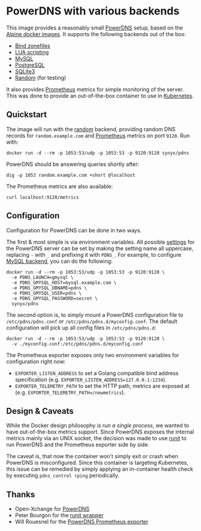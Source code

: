 PowerDNS with various backends
==============================

This image provides a reasonably small [PowerDNS][pdns] setup, based
on the [Alpine docker images][alpine-docker]. It supports the following
backends out of the box:

* [Bind zonefiles][pdns-bind]
* [LUA scripting][pdns-lua]
* [MySQL][pdns-mysql]
* [PostgreSQL][pdns-pgsql]
* [SQLite3][pdns-sqlite]
* [Random][pdns-random] (for testing)

It also provides [Prometheus][prometheus] metrics for simple monitoring
of the server. This was done to provide an out-of-the-box container to
use in [Kubernetes][kubernetes].

## Quickstart

The image will run with the [random][pdns-random] backend, providing
random DNS records for `random.example.com` and [Prometheus][prometheus]
metrics on port `9120`. Run with:

```docker run -d --rm -p 1053:53/udp -p 1053:53 -p 9120:9120 synyx/pdns```

PowerDNS should be answering queries shortly after:

```dig -p 1053 random.example.com +short @localhost```

The Prometheus metrics are also available:

```curl localhost:9120/metrics```

## Configuration

Configuration for PowerDNS can be done in two ways.

The first & most simple is via environment variables. All possible
[settings][pdns-config] for the PowerDNS server can be set by making
the setting name all uppercase, replacing `-` with `_` and prefixing
it with `PDNS_`. For example, to configure [MySQL backend][pdns-mysql],
you can do the following:

```
docker run -d --rm -p 1053:53/udp -p 1053:53 -p 9120:9120 \
  -e PDNS_LAUNCH=gmysql \
  -e PDNS_GMYSQL_HOST=mysql.example.com \
  -e PDNS_GMYSQL_DBNAME=pdns \
  -e PDNS_GMYSQL_USER=pdns \
  -e PDNS_GMYSQL_PASSWORD=secret \
  synyx/pdns
```

The second option is, to simply mount a PowerDNS configuration file to
`/etc/pdns/pdns.conf` or `/etc/pdns/pdns.d/myconfig.conf`. The default
configuration will pick up all config files in `/etc/pdns/pdns.d`:

```
docker run -d --rm -p 1053:53/udp -p 1053:53 -p 9120:9120 \
  -v ./myconfig.conf:/etc/pdns/pdns.d/myconfig.conf
```

The Prometheus exporter exposes only two environment variables for
configuration right now:

* `EXPORTER_LISTEN_ADDRESS` to set a Golang compatible bind address
  specification (e.g. `EXPORTER_LISTEN_ADDRESS=127.0.0.1:1234`).
* `EXPORTER_TELEMETRY_PATH` to set the HTTP path, metrics are exposed
  at (e.g. `EXPORTER_TELEMETRY_PATH=/newmetrics`).

## Design & Caveats

While the Docker design philosophy is *run a single process*, we wanted
to have out-of-the-box metrics support. Since PowerDNS exposes the
internal metrics mainly via an UNIX socket, the decision was made to use
[runit][runit] to run PowerDNS and the Prometheus exporter side by side.

The caveat is, that now the container won't simply exit or crash when
PowerDNS is misconfigured. Since this container is targeting Kubernetes,
this issue can be remedied by simply applying an in-container health check
by executing `pdns_control rping` periodically.

## Thanks

* Open-Xchange for [PowerDNS][pdns]
* Peter Bourgon for the [runit wrapper][runsvinit]
* Will Rouesnel for the [PowerDNS Prometheus exporter][pdns-exporter]

[alpine-docker]: https://hub.docker.com/r/library/alpine/
[kubernetes]: https://kubernetes.io
[pdns]: https://www.powerdns.com
[pdns-config]: https://doc.powerdns.com/md/authoritative/settings/
[pdns-bind]: https://doc.powerdns.com/md/authoritative/backend-bind/
[pdns-exporter]: https://github.com/wrouesnel/pdns_exporter
[pdns-lua]: https://doc.powerdns.com/md/authoritative/backend-lua/
[pdns-mysql]: https://doc.powerdns.com/md/authoritative/backend-generic-mysql/
[pdns-pgsql]: https://doc.powerdns.com/md/authoritative/backend-generic-pgsql/
[pdns-sqlite]: https://doc.powerdns.com/md/authoritative/backend-generic-sqlite/
[pdns-random]: https://doc.powerdns.com/authoritative/backends/random.html
[prometheus]: https://prometheus.io
[runit]: http://smarden.org/runit/
[runsvinit]: https://github.com/peterbourgon/runsvinit